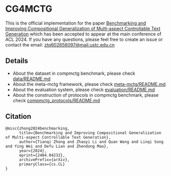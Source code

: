 # CG4MCTG
This is the official implementation for the paper [Benchmarking and Improving Compositional Generalization of Multi-aspect Controllable Text Generation](https://arxiv.org/pdf/2404.04232.pdf) which has been accepted to appear at the main conference of ACL 2024. If you have any questions, please feel free to create an issue or contact the email: ztq602656097@mail.ustc.edu.cn

## Details
- About the dataset in compmctg benchmark, please check [data/README.md](https://github.com/tqzhong/CG4MCTG/tree/main/data)
- About the meta-mctg framework, please check [meta-mctg/README.md](https://github.com/tqzhong/CG4MCTG/tree/main/meta-mctg)
- About the evaluation system, please check [evaluation/README.md](https://github.com/tqzhong/CG4MCTG/tree/main/evaluation)
- About the construction of protocols in compmctg benchmark, please check [compmctg_protocols/README.md](https://github.com/Zhaoyi-Li21/compmctg_protocols)


## Citation
```
@misc{zhong2024benchmarking,
      title={Benchmarking and Improving Compositional Generalization of Multi-aspect Controllable Text Generation}, 
      author={Tianqi Zhong and Zhaoyi Li and Quan Wang and Linqi Song and Ying Wei and Defu Lian and Zhendong Mao},
      year={2024},
      eprint={2404.04232},
      archivePrefix={arXiv},
      primaryClass={cs.CL}
}
```
